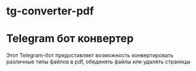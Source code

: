 # tg-converter-pdf
# Telegram бот конвертер

Этот Telegram-бот предоставляет возможность конвертировать различные типы файлов в pdf, обединять файлы или удалять страницы
